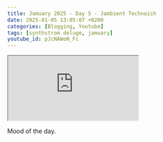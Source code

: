 ```yaml
---
title: Jamuary 2025 - Day 5 - Jambient Technoish
date: 2025-01-05 13:05:07 +0200
categories: [Blogging, Youtube]
tags: [synthstrom deluge, jamuary]
youtube_id: pJcNAWoN_Fc
---
```



<div class="embed-responsive embed-responsive-16by9" >
    <iframe class="embed-responsive-item"  src="https://www.youtube.com/embed/{{ page.youtube_id }}"></iframe>
</div>

Mood of the day.